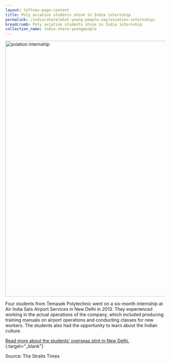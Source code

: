 ```yaml
---
layout: leftnav-page-content
title: Poly aviation students shine in India internship
permalink: /india/share/what-young-people-say/aviation-internship/
breadcrumb: Poly aviation students shine in India internship
collection_name: india-share-youngpeople
---
```


<img src="\images\india-youngpeople\aviation-internship" alt="aviation internship" style="width:800px;" />

Four students from Temasek Polytechnic went on a six-month internship at Air India Sats Airport Services in New Delhi in 2013. They experienced working in the actual operations of the company, which included producing training manuals on airport operations and conducting classes for new workers. The students also had the opportunity to learn about the Indian culture.

[Read more about the students’ overseas stint in New Delhi.](http://www.asiaone.com/news/edvantage/poly-aviation-students-shine-india-internship){:target="_blank"}

Source: The Straits Times